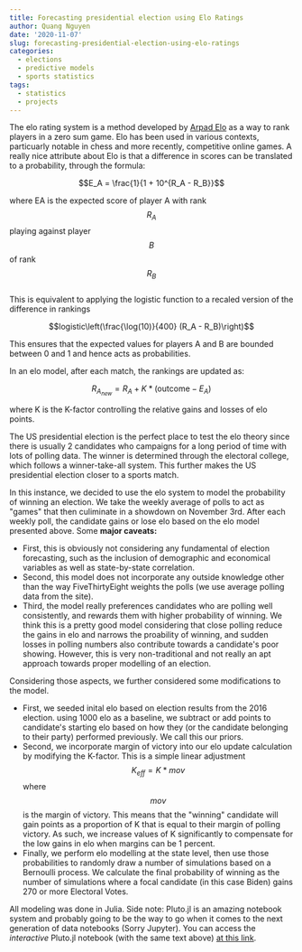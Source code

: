 ```yaml
---
title: Forecasting presidential election using Elo Ratings
author: Quang Nguyen
date: '2020-11-07'
slug: forecasting-presidential-election-using-elo-ratings
categories:
  - elections
  - predictive models
  - sports statistics
tags:
  - statistics
  - projects
---
```


The elo rating system is a method developed by [Arpad Elo](https://en.wikipedia.org/wiki/Arpad_Elo) as a way to rank players in a zero sum game. Elo has been used in various contexts, particuarly notable in chess and more recently, competitive online games. A really nice attribute about Elo is that a difference in scores can be translated to a probability, through the formula:    

$$E_A = \frac{1}{1 + 10^{R_A - R_B}}$$

where EA is the expected score of player A with rank $$R_A$$ playing against player $$B$$ of rank $$R_B$$   
This is equivalent to applying the logistic function to a recaled version of the difference in rankings 

$$logistic\left(\frac{\log(10)}{400} (R_A - R_B)\right)$$

This ensures that the expected values for players A and B are bounded between 0 and 1 and hence acts as probabilities.  

In an elo model, after each match, the rankings are updated as:  

$$R_{A_{new}} = R_A + K * (\text{outcome} - E_A)$$   

where K is the K-factor controlling the relative gains and losses of elo points. 

The US presidential election is the perfect place to test the elo theory since there is usually 2 candidates who campaigns for a long period of time with lots of polling data. The winner is determined through the electoral college, which follows a winner-take-all system. This further makes the US presidential election closer to a sports match.  

In this instance, we decided to use the elo system to model the probability of winning an election. We take the weekly average of polls to act as \"games\" that then culiminate in a showdown on November 3rd. After each weekly poll, the candidate gains or lose elo based on the elo model presented above. Some **major caveats:**  
* First, this is obviously not considering any fundamental of election forecasting, such as the inclusion of demographic and economical variables as well as state-by-state correlation.   
* Second, this model does not incorporate any outside knowledge other than the way FiveThirtyEight weights the polls (we use average polling data from the site).    
* Third, the model really preferences candidates who are polling well consistently, and rewards them with higher probability of winning. We think this is a pretty good model considering that close polling reduce the gains in elo and narrows the proability of winning, and sudden losses in polling numbers also contribute towards a candidate's poor showing. However, this is very non-traditional and not really an apt approach towards proper modelling of an election.   


Considering those aspects, we further considered some modifications to the model. 
* First, we seeded inital elo based on election results from the 2016 election. using 1000 elo as a baseline, we subtract or add points to candidate's starting elo based on how they (or the candidate belonging to their party) performed previously. We call this our priors.  
* Second, we incorporate margin of victory into our elo update calculation by modifying the K-factor. This is a simple linear adjustment $$K_{eff} = K * mov$$ where $$mov$$ is the margin of victory. This means that the \"winning\" candidate will gain points as a proportion of K that is equal to their margin of polling victory. As such, we increase values of K significantly to compensate for the low gains in elo when margins can be 1 percent.  
* Finally, we perform elo modelling at the state level, then use those probabilities to randomly draw a number of simulations based on a Bernoulli process. We calculate the final probability of winning as the number of simulations where a focal candidate (in this case Biden) gains 270 or more Electoral Votes.   


All modeling was done in Julia. Side note: Pluto.jl is an amazing notebook system and probably going to be the way to go when it comes to the next generation of data notebooks (Sorry Jupyter). You can access the *interactive* Pluto.jl notebook (with the same text above) [at this link]().  
